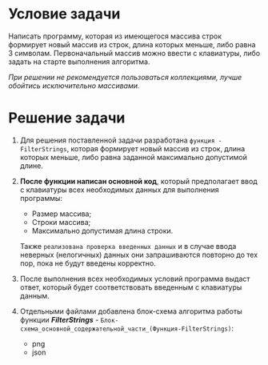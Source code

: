 # Условие задачи
Написать программу, которая из имеющегося массива строк формирует новый массив из строк, длина которых меньше, либо равна 3 символам. Первоначальный массив можно ввести с клавиатуры, либо задать на старте выполнения алгоритма. 

*При решении не рекомендуется пользоваться коллекциями, лучше обойтись исключительно массивами.*

# Решение задачи
1. Для решения поставленной задачи разработана `функция - FilterStrings`, которая формирует новый массив из строк, длина которых меньше, либо равна заданной максимально допустимой длине.

2. **После функции написан основной код**, который предполагает ввод с клавиатуры всех необходимых данных для выполнения программы:
    - Размер массива;
    - Строки массива;
    - Максимально допустимая длина строки.

    Также `реализована проверка введенных данных` и в случае ввода неверных (нелогичных) данных они запрашиваются повторно до тех пор, пока не будут введены корректно.

3. После выполнения всех необходимых условий программа выдаст ответ, который будет соответствовать введенным с клавиатуры данным.

4. Отдельными файлами добавлена блок-схема алгоритма работы функции **_FilterStrings_** - `Блок-схема_основной_содержательной_части_(Функция-FilterStrings)`:
    - png
    - json